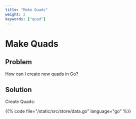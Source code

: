 ```yaml
---
title: "Make Quads"
weight: 2
keywords: ["quad"]
---
```


# Make Quads

## Problem

How can I create new quads in Go?

## Solution

Create Quads:

{{% code file="/static/src/store/data.go" language="go" %}}
